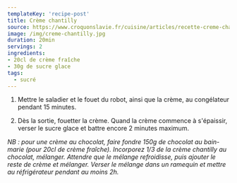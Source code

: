 ```yaml
---
templateKey: 'recipe-post'
title: Crème chantilly
source: https://www.croquonslavie.fr/cuisine/articles/recette-creme-chantilly
image: /img/creme-chantilly.jpg
duration: 20min
servings: 2
ingredients:
- 20cl de crème fraîche 
- 30g de sucre glace
tags:
  - sucré
---
```

1. Mettre le saladier et le fouet du robot, ainsi que la crème, au congélateur pendant 15 minutes.

2. Dès la sortie, fouetter la crème. Quand la crème commence à s'épaissir, verser le sucre glace et battre encore 2 minutes maximum.

_NB : pour une crème au chocolat, faire fondre 150g de chocolat au bain-marie (pour 20cl de crème fraîche). Incorporez 1/3 de la crème chantilly au chocolat, mélanger. Attendre que le mélange refroidisse, puis ajouter le reste de crème et mélanger. Verser le mélange dans un ramequin et mettre au réfrigérateur pendant au moins 2h._

